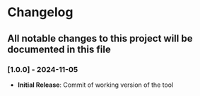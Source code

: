 # Changelog

## All notable changes to this project will be documented in this file

### [1.0.0] - 2024-11-05

- **Initial Release**: Commit of working version of the tool
